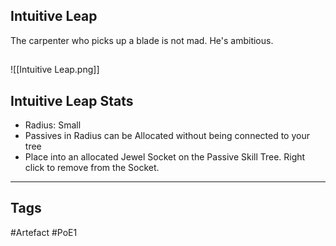 ## Intuitive Leap
The carpenter who picks up a blade is not mad.
He's ambitious.
##
![[Intuitive Leap.png]]
## Intuitive Leap Stats
- Radius: Small
- Passives in Radius can be Allocated without being connected to your tree
- Place into an allocated Jewel Socket on the Passive Skill Tree. Right click to remove from the Socket.


---
## Tags
#Artefact
#PoE1